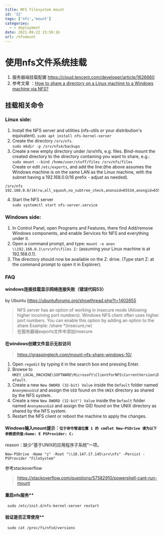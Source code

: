 ```yaml
---
title: NFS filesystem mount 
id: '32'
tags: ['nfs','mount']
categories:
  - - deployment
date: 2021-09-22 15:59:16
url: /nfsmount
---
```


# 使用nfs文件系统挂载
1. 服务器端挂载配置  https://cloud.tencent.com/developer/article/1626660  
2. 参考文章    ：[How to share a directory on a Linux machine to a Windows machine via NFS?](https://superuser.com/questions/1363062/how-to-share-a-directory-on-a-linux-machine-to-a-windows-machine-via-nfs)
## 挂载相关命令

### Linux side:

1. Install the NFS server and utilities (nfs-utils or your distribution's equivalent).  `sudo apt install nfs-kernel-server`
2. Create the directory `/srv/nfs`.  
`sudo mkdir -p /srv/nfs4/backups`
3. Create a new empty directory under /srv/nfs, e.g. files.
Bind-mount the created directory to the directory containing you want to share, e.g.:  
`sudo mount --bind /home/user/stuff/files /srv/nfs/files`  
Create or edit `/etc/exports`, and add the line:(the above assumes the Windows machine is on the same LAN as the Linux machine, with the subnet having a 192.168.0.0/16 prefix - adjust as needed).
``` 
/srv/nfs 192.168.0.0/16(rw,all_squash,no_subtree_check,anonuid=65534,anongid=65534)
``` 
4. Start the NFS server  
`sudo systemctl start nfs-server.service`

### Windows side:

1. In Control Panel, open Programs and Features, there find Add/remove Windows components, and enable Services for NFS and everything under it.
2. Open a command prompt, and type:
`mount -o anon \\192.168.0.1\srv\nfs\files Z:`
(assuming your Linux machine is at 192.168.0.1).
3. The directory should now be available on the Z: drive. (Type start Z: at the command prompt to open it in Explorer).

### FAQ

#### windows连接挂载显示网络连接失败（错误代码53）
by Ubuntu https://ubuntuforums.org/showthread.php?t=1402655
>NFS server has an option of working in insecure mode (Allowing higher incoming port numbers). Windows NFS client often uses higher port numbers. You can enable this option by adding an option to the share
>Example: /share *(insecure,rw)  
在服务器端exports文件中添加insecure
#### 在windows创建文件显示无权访问
> https://graspingtech.com/mount-nfs-share-windows-10/
1. Open `regedit` by typing it in the search box end pressing Enter.
2. Browse to `HKEY_LOCAL_MACHINE\SOFTWARE\Microsoft\ClientForNFS\CurrentVersion\Default`.
3. Create a new `New DWORD (32-bit) Value` inside the `Default` folder named `AnonymousUid` and assign the `UID` found on the `UNIX` directory as shared by the NFS system.
4. Create a new `New DWORD (32-bit") Value` inside the `Default` folder named `AnonymousGid` and assign the GID found on the UNIX directory as shared by the NFS system.
5. Restart the NFS client or reboot the machine to apply the changes.

#### Windows输入mount提示：`位于命令管道位置 1 的 cmdlet New-PSDrive 请为以下参数提供值:Name: E PSProvider: C:`
reason：缺少“基于UNIX的应用程序子系统”一项。  
```
New-PSDrive -Name "z" -Root "\\10.147.17.145\srv\nfs" -Persist -PSProvider "FileSystem"
```
参考stackoverflow
> https://stackoverflow.com/questions/57582910/powershell-cant-run-mount
#### 重启nfs服务**  
` sudo /etc/init.d/nfs-kernel-server restart`
#### 验证是否正常使用**  
` sudo cat /proc/fs/nfsd/versions`